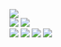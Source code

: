 <div display="flex">
<div display="block">
    <img src="https://github-readme-stats.vercel.app/api/top-langs/?username=mylennabra" />
</div>
<div display="block">
    <img src="https://github-readme-stats.vercel.app/api/pin/?username=mylennabra&repo=timer" />
    <img src="https://github-readme-stats.vercel.app/api/pin/?username=mylennabra&repo=interface-da-netflix" />
</div>


<div> 
  <a href="https://instagram.com/mylennabra" target="_blank"><img src="https://img.shields.io/badge/-Instagram-%2396346F?style=for-the-badge&logo=instagram&logoColor=white"  target="_blank"></a>
  <a href="https://discord.gg/lolarilarilo#8906f" target="_blank"><img src="https://img.shields.io/badge/Discord-7289DA?style=for-the-badge&logo=discord&logoColor=white" target="_blank"></a> 
  <a href = "mailto:mylennabra@gmail.com"><img src="https://img.shields.io/badge/-Gmail-%23333?style=for-the-badge&logo=gmail&logoColor=white" target="_blank"></a>
  <a href="https://www.linkedin.com/in/mylenna-rodrigues-794553210" target="_blank"><img src="https://img.shields.io/badge/-LinkedIn-%230077B5?style=for-the-badge&logo=linkedin&logoColor=white" target="_blank"></a> 
</div>
